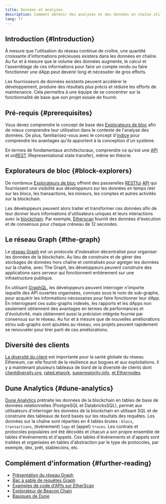 ```yaml
---
title: Données et analyses
description: Comment obtenir des analyses et des données en chaîne utiles pour vos dApps
lang: fr
---
```


## Introduction {#Introduction}

À mesure que l'utilisation du réseau continue de croître, une quantité croissante d'informations précieuses existera dans les données en chaîne. Au fur et à mesure que le volume des données augmente, le calcul et l'assemblage de ces informations pour faire un compte rendu ou faire fonctionner une dApp peut devenir long et nécessiter de gros efforts.

Les fournisseurs de données existants peuvent accélérer le développement, produire des résultats plus précis et réduire les efforts de maintenance. Cela permettra à une équipe de se concentrer sur la fonctionnalité de base que son projet essaie de fournir.

## Pré-requis {#prerequisites}

Vous devez comprendre le concept de base des [Explorateurs de bloc](/developers/docs/data-and-analytics/block-explorers/) afin de mieux comprendre leur utilisation dans le contexte de l'analyse des données. De plus, familiarisez-vous avec le concept d'[indice](/glossary/#index) pour comprendre les avantages qu'ils apportent à la conception d'un système.

En termes de fondamentaux architecturaux, comprendre ce qu'est une [API](https://www.wikipedia.org/wiki/API) et un[REST](https://www.wikipedia.org/wiki/Representational_state_transfer) (Representational state transfer), même en théorie.

## Explorateurs de bloc {#block-explorers}

De nombreux [Explorateurs de bloc](/developers/docs/data-and-analytics/block-explorers/) offrent des passerelles [RESTful](https://www.wikipedia.org/wiki/Representational_state_transfer) [API](https://www.wikipedia.org/wiki/API) qui fournissent une visibilité aux développeurs sur les données en temps réel sur les blocs, les transactions, les mineurs, les comptes et autres activités sur la blockchain.

Les développeurs peuvent alors traiter et transformer ces données afin de leur donner leurs informations d'utilisateurs uniques et leurs interactions avec la [blockchain](/glossary/#blockchain). Par exemple, [Etherscan](https://etherscan.io) fournit des données d'exécution et de consensus pour chaque créneau de 12 secondes.

## Le réseau Graph {#the-graph}

Le [réseau Graph](https://thegraph.com/) est un protocole d'indexation décentralisé pour organiser les données de la blockchain. Au lieu de construire et de gérer des stockages de données hors chaîne et centralisés pour agréger les données sur la chaîne, avec The Graph, les développeurs peuvent construire des applications sans serveur qui fonctionnent entièrement sur une infrastructure publique.

En utilisant [GraphQL](https://graphql.org/), les développeurs peuvent interroger n'importe laquelle des API ouvertes organisées, connues sous le nom de sub-graphe, pour acquérir les informations nécessaires pour faire fonctionner leur dApp. En interrogeant ces subs-graphs indexés, les rapports et les dApps non seulement obtiennent des avantages en termes de performances et d'évolutivité, mais obtiennent aussi la précision intégrée fournie par consensus sur le réseau. Au fur et à mesure que de nouvelles améliorations et/ou sub-graphs sont ajoutées au réseau, vos projets peuvent rapidement se renouveler pour tirer parti de ces améliorations.

## Diversité des clients

[La diversité du client](/developers/docs/nodes-and-clients/client-diversity/) est importante pour la santé globale du réseau Ethereum, car elle fournit de la résilience aux bogues et aux exploitations. Il y a maintenant plusieurs tableaux de bord de la diversité de clients dont [clientdiversity.org](https://clientdiversity.org/), [rated.etwork](https://www.rated.network), [supermajority.info](https://supermajority.info//), [et Ethernodes](https://ethernodes.org/).

## Dune Analytics {#dune-analytics}

[Dune Analytics](https://dune.com/) prétraite les données de la blockchain en tables de base de données relationnelles (PostgreSQL et DatabricksSQL), permet aux utilisateurs d'interroger les données de la blockchain en utilisant SQL et de construire des tableaux de bord basés sur les résultats des requêtes. Les données sur la chaîne sont réparties en 4 tables brutes : `blocs`, `transactions`, (événement) `logs` et (appel) `traces`. Les contrats et protocoles populaires ont été décodés et chacun a son propre ensemble de tables d'événements et d'appels. Ces tables d'événements et d'appels sont traitées et organisées en tables d'abstraction par le type de protocoles, par exemple, dex, prêt, stablecoins, etc.

## Complément d'information {#further-reading}

- [Présentation du réseau Graph](https://thegraph.com/docs/en/about/network/)
- [Bac à sable de requêtes Graph](https://thegraph.com/explorer/subgraph/graphprotocol/graph-network-mainnet?version=current)
- [Examples de code d'APIs sur EtherScan](https://etherscan.io/apis#contracts)
- [Explorateur de Beacon Chain](https://beaconcha.in)
- [Basiques de Dune](https://docs.dune.com/#dune-basics)
